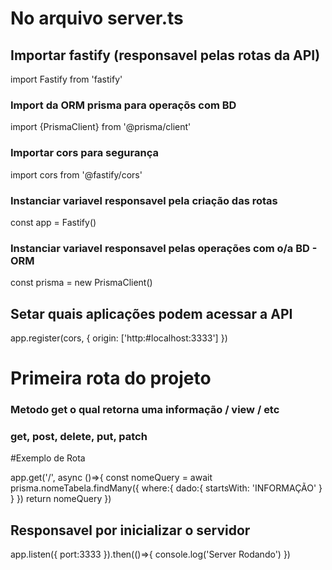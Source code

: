 # No arquivo server.ts
## Importar fastify (responsavel pelas rotas da API)

import Fastify from 'fastify'

### Import da ORM prisma para operaçõs com BD
import {PrismaClient} from '@prisma/client'

### Importar cors para segurança
import cors from '@fastify/cors'


### Instanciar variavel responsavel pela criação das rotas

const app = Fastify()

### Instanciar variavel responsavel pelas operações com o/a BD - ORM
const prisma = new PrismaClient()

## Setar quais aplicações podem acessar a API
app.register(cors, {
	origin: ['http:#localhost:3333']
})




# Primeira rota do projeto 
### Metodo get o qual retorna uma informação / view / etc
### get, post, delete, put, patch
#Exemplo de Rota

app.get('/', async ()=>{
	const nomeQuery = await prisma.nomeTabela.findMany({
		where:{
			dado:{
				startsWith: 'INFORMAÇÃO'
			}
		}
	})
	return nomeQuery
})

## Responsavel por inicializar o servidor
app.listen({
	port:3333
}).then(()=>{
	console.log('Server Rodando')
})
